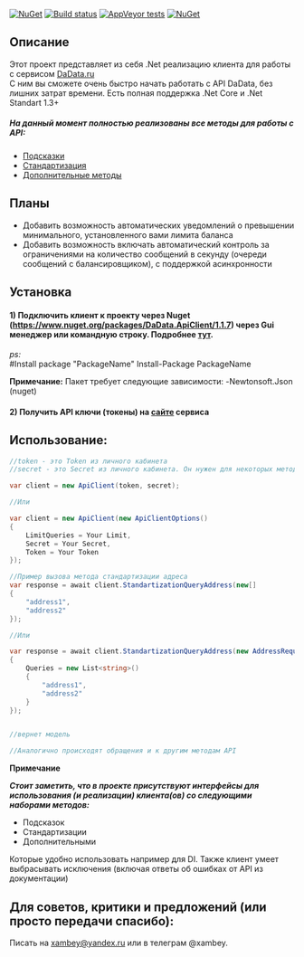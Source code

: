 

[![NuGet](https://img.shields.io/nuget/v/DaData.ApiClient.svg?style=flat-square)](https://www.nuget.org/packages/DaData.ApiClient/)
[![Build status](https://ci.appveyor.com/api/projects/status/e35qeajuv58oylli?svg=true)](https://ci.appveyor.com/project/Xambey/dadataapiclient)
[![AppVeyor tests](https://img.shields.io/appveyor/tests/Xambey/dadataapiclient.svg?style=flat-square)](https://ci.appveyor.com/project/Xambey/dadataapiclient)
[![NuGet](https://img.shields.io/nuget/dt/DaData.ApiClient.svg?style=flat-square)](https://www.nuget.org/packages/DaData.ApiClient)

## Описание
Этот проект представляет из себя .Net реализацию клиента для работы с сервисом [DaData.ru](https://dadata.ru/)  
С ним вы сможете очень быстро начать работать с API DaData, без лишних затрат времени.
Есть полная поддержка .Net Core и .Net Standart 1.3+ 

##### На данный момент полностью реализованы все методы для работы с API:
- [Подсказки](https://dadata.ru/api/suggest/)
- [Стандартизация](https://dadata.ru/api/clean/)
- [Дополнительные методы](https://dadata.ru/api/)

## Планы 
- Добавить возможность автоматических уведомлений о превышении минимального, установленного вами лимита баланса
- Добавить возможность включать автоматический контроль за ограничениями на количество сообщений в секунду (очереди сообщений с балансировщиком), с поддержкой асинхронности

## Установка

#### 1) Подключить клиент к проекту через Nuget (https://www.nuget.org/packages/DaData.ApiClient/1.1.7) через Gui менеджер или командную строку. Подробнее [тут](https://docs.microsoft.com/en-us/nuget/tools/package-manager-ui).
*ps:*   
   #Install package "PackageName"
   Install-Package PackageName

**Примечание:**
   Пакет требует следующие зависимости:
   -Newtonsoft.Json (nuget)
   
#### 2) Получить API ключи (токены) на [сайте](https://dadata.ru/profile/#info) сервиса

## Использование:

```C#
//token - это Token из личного кабинета
//secret - это Secret из личного кабинета. Он нужен для некоторых методов

var client = new ApiClient(token, secret);

//Или

var client = new ApiClient(new ApiClientOptions()
{
    LimitQueries = Your Limit,
    Secret = Your Secret,
    Token = Your Token
});

//Пример вызова метода стандартизации адреса
var response = await client.StandartizationQueryAddress(new[]
{
    "address1",
    "address2"
}); 

//Или 

var response = await client.StandartizationQueryAddress(new AddressRequest()
{
    Queries = new List<string>()
    {
        "address1",
        "address2"
    }
});


//вернет модель 

//Аналогично происходят обращения и к другим методам API
```

**Примечание**

  ***Стоит заметить, что в проекте присутствуют интерфейсы для использования (и реализации) клиента(ов) со следующими наборами методов:***
  - Подсказок
  - Стандартизации
  - Дополнительными
  
  Которые удобно использовать например для DI.
  Также клиент умеет выбрасывать исключения (включая ответы об ошибках от API из документации)
  
## Для советов, критики и предложений (или просто передачи спасибо):

  Писать на xambey@yandex.ru или в телеграм @xambey.








